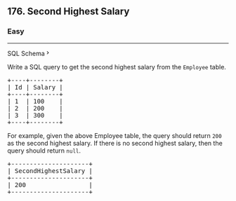 <h2>176. Second Highest Salary</h2><h3>Easy</h3><hr><div class="sql-schema-wrapper__3VBi"><a class="sql-schema-link__3cEg">SQL Schema<svg viewBox="0 0 24 24" width="1em" height="1em" class="icon__1Md2"><path fill-rule="evenodd" d="M10 6L8.59 7.41 13.17 12l-4.58 4.59L10 18l6-6z"></path></svg></a></div><div><p>Write a SQL query to get the second highest salary from the <code>Employee</code> table.</p>

<pre style="position: relative;">+----+--------+
| Id | Salary |
+----+--------+
| 1  | 100    |
| 2  | 200    |
| 3  | 300    |
+----+--------+
<div class="open_grepper_editor" title="Edit &amp; Save To Grepper"></div></pre>

<p>For example, given the above Employee table, the query should return <code>200</code> as the second highest salary. If there is no second highest salary, then the query should return <code>null</code>.</p>

<pre style="position: relative;">+---------------------+
| SecondHighestSalary |
+---------------------+
| 200                 |
+---------------------+
<div class="open_grepper_editor" title="Edit &amp; Save To Grepper"></div></pre>
</div>